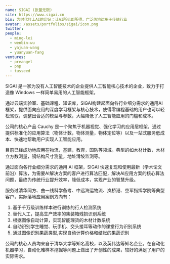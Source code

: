 ```yaml
---
name: SIGAI (张量无限)
site: https://www.sigai.cn
bio: 为时代打上AI的印记：让AI所见即所得，广泛落地运用于传统行业
avatar: /assets/portfolios/sigai/icon.png
twitter: 
people:
  - ming-lei
  - wenbin-wu
  - yajuan-wang
  - yuanyuan-fang
ventures:
  - preangel
  - pnp
  - tusseed
---
```


SIGAI 是一家为没有人工智能技术的企业提供人工智能核心技术的企业，致力于打造像 Windows 一样简单易用的人工智能框架。

通过云端实验室、基础课程、知识库，SIGAI构建起面向各行业细分需求的通用AI框架，提供面向应用的深度学习框架与核心技术，使得零编程基础的用户也可以轻松驾驭，调整出合适的模型与参数，大幅降低了人工智能应用的门槛和成本。

公司的核心产品 Cauchy 是一个聚焦于机器视觉、强化学习的应用层框架，通过提供标准化的应用算法（物体计数，物体测量，物体定位等）以及一站式服务低成本、快速地帮助用户实现人工智能应用。

目前已经成功地应用在物流，基建，教育，国防等领域。典型的如木材计数，木材立方数测量，钢结构尺寸测量，地址滑坡监测等。

通过面向各行业细分需求的通用 AI 框架，SIGAI 快速复现和使用最新（学术论文前沿）算法，为需要AI解决方案的客户进行算法匹配，解决AI应用方案的核心算法问题，最终为传统行业提升效率，降低成本，实现产业的智慧升级。

服务过清华同方、曲一线科学备考、中远海运物流、岚桥港、空军指挥学院等典型客户，实际落地应用案例方向有：

1. 基于千万级训练样本进行训练的行人检测系统
1. 替代人工，提高生产效率的集装箱残损识别系统
1. 根据图像自动计算，实现智能理货的木材计数系统
1. 自动识别学生睡觉、玩手机、交头接耳等动作的课堂行为识别系统
1. 通过图像识别果蔬类型,实现自动计算价格和结账的果蔬识别

公司的核心人员均来自于清华大学等知名高校，以及英伟达等知名企业。在自动化机器学习，自动化难样本挖掘等问题上做出了开创性的成果，较好的满足了用户的实际需求。
